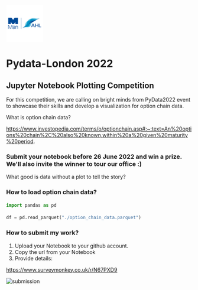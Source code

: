 <img src="man-ahl.png" alt="man-ahl logo" width="100px"/>

# Pydata-London 2022

## Jupyter Notebook Plotting Competition 

For this competition, we are calling on bright minds from PyData2022 event to showcase their skills and develop a visualization for option chain data.

What is option chain data?

https://www.investopedia.com/terms/o/optionchain.asp#:~:text=An%20options%20chain%2C%20also%20known,within%20a%20given%20maturity%20period.



### Submit your notebook before 26 June 2022 and win a prize. We'll also invite the winner to tour our office :)


What good is data without a plot to tell the story?

### How to load option chain data?

```python
import pandas as pd

df = pd.read_parquet("./option_chain_data.parquet")
```

### How to submit my work?

1. Upload your Notebook to your github account.
2. Copy the url from your Notebook
3. Provide details:

https://www.surveymonkey.co.uk/r/N67PXD9

<img src="submit_your_work.PNG" alt="submission" width="500px"/>


